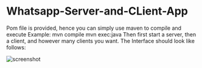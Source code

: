 # Whatsapp-Server-and-CLient-App
Pom file is provided, hence you can simply use maven to compile and execute
Example:
mvn compile
mvn exec:java
Then first start a server, then a client, and however many clients you want. The Interface should look like follows:

![screenshot](https://user-images.githubusercontent.com/60198023/148765084-b4d28489-2a71-4f18-8b67-dd592f6795e7.png)
